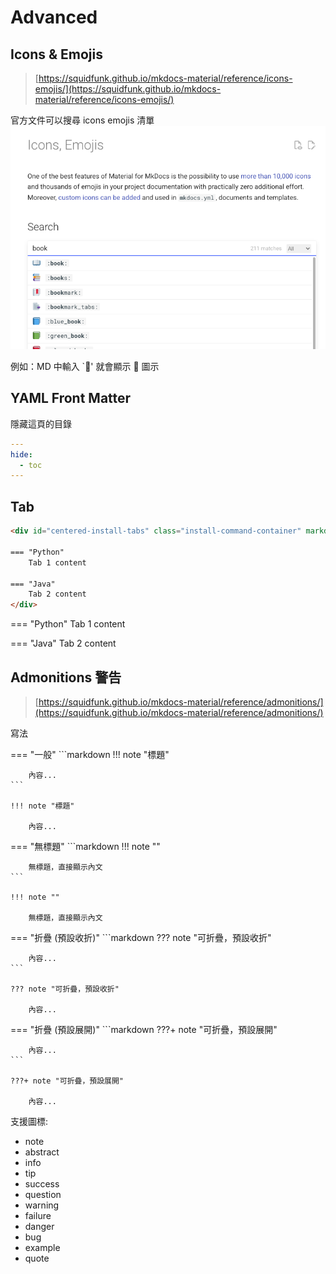 # Advanced

## Icons & Emojis
> [https://squidfunk.github.io/mkdocs-material/reference/icons-emojis/](https://squidfunk.github.io/mkdocs-material/reference/icons-emojis/)

官方文件可以搜尋 icons emojis 清單
![icons-emojis.png](../assets/images/mkdocs-material/icons-emojis.png)

例如：MD 中輸入 `:book:' 就會顯示 :book: 圖示

## YAML Front Matter
隱藏這頁的目錄
```yaml
---
hide:
  - toc
---
```

## Tab
```markdown
<div id="centered-install-tabs" class="install-command-container" markdown="1">

=== "Python"
    Tab 1 content

=== "Java"
    Tab 2 content
</div>
```
<div id="centered-install-tabs" class="install-command-container" markdown="1">

=== "Python"
Tab 1 content

=== "Java"
Tab 2 content
</div>

## Admonitions 警告
> [https://squidfunk.github.io/mkdocs-material/reference/admonitions/](https://squidfunk.github.io/mkdocs-material/reference/admonitions/)

寫法
<div id="centered-install-tabs" class="install-command-container" markdown="1">

=== "一般"
    ```markdown
    !!! note "標題"
    
        內容...
    ```
    
    !!! note "標題"
    
        內容...

=== "無標題"
    ```markdown
    !!! note ""
    
        無標題，直接顯示內文
    ```
    
    !!! note ""
    
        無標題，直接顯示內文

=== "折疊 (預設收折)"
    ```markdown
    ??? note "可折疊，預設收折"
    
        內容...
    ```
    
    ??? note "可折疊，預設收折"
    
        內容...

=== "折疊 (預設展開)"
    ```markdown
    ???+ note "可折疊，預設展開"
    
        內容...
    ```
    
    ???+ note "可折疊，預設展開"
    
        內容...


</div>

支援圖標:
- note
- abstract
- info
- tip
- success
- question
- warning
- failure
- danger
- bug
- example
- quote
